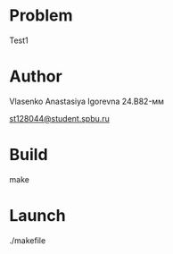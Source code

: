 # Problem

Test1

# Author

Vlasenko Anastasiya Igorevna 24.B82-мм

st128044@student.spbu.ru

# Build

make

# Launch

./makefile
